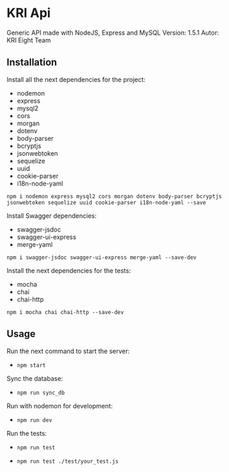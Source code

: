 # KRI Api
Generic API made with NodeJS, Express and MySQL
Version: 1.5.1
Autor: KRI Eight Team

## Installation
Install all the next dependencies for the project:
- nodemon
- express
- mysql2
- cors
- morgan
- dotenv
- body-parser
- bcryptjs
- jsonwebtoken
- sequelize
- uuid
- cookie-parser
- i18n-node-yaml

```npm i nodemon express mysql2 cors morgan dotenv body-parser bcryptjs jsonwebtoken sequelize uuid cookie-parser i18n-node-yaml --save```

Install Swagger dependencies:
- swagger-jsdoc
- swagger-ui-express
- merge-yaml

```npm i swagger-jsdoc swagger-ui-express merge-yaml --save-dev```

Install the next dependencies for the tests:
- mocha
- chai
- chai-http

```npm i mocha chai chai-http --save-dev```

## Usage
Run the next command to start the server:
- ```npm start```

Sync the database:
- ```npm run sync_db```

Run with nodemon for development:
- ```npm run dev```

Run the tests:
- ```npm run test```

- ```npm run test ./test/your_test.js```

